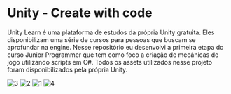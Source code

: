 # Unity - Create with code

Unity Learn é uma plataforma de estudos da própria Unity gratuita. Eles disponibilizam uma série de cursos para pessoas que buscam se aprofundar na engine. Nesse repositório eu desenvolvi a primeira etapa do curso Junior Programmer que tem como foco a criação de mecânicas de jogo utilizando scripts em C#. Todos os assets utilizados nesse projeto foram disponibilizados pela própria Unity.
 
![3](https://github.com/user-attachments/assets/30339c74-a74a-470e-a528-217f32f5a4e9)
![2](https://github.com/user-attachments/assets/974dae7e-ce50-456e-8892-a4416762a2e2)
![1](https://github.com/user-attachments/assets/a4efd7fb-04fd-43ca-aac7-5b33374178ed)
![4](https://github.com/user-attachments/assets/622cc9cc-0fd3-4896-89cf-f2c7849fe4ed)
